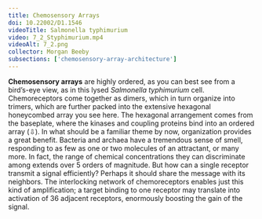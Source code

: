 ```yaml
---
title: Chemosensory Arrays
doi: 10.22002/D1.1546
videoTitle: Salmonella typhimurium
video: 7_2_Styphimurium.mp4
videoAlt: 7_2.png
collector: Morgan Beeby
subsections: ['chemosensory-array-architecture']
---
```


**Chemosensory arrays** are highly ordered, as you can best see from a bird’s-eye view, as in this lysed *Salmonella typhimurium* cell. Chemoreceptors come together as dimers, which in turn organize into trimers, which are further packed into the extensive hexagonal honeycombed array you see here. The hexagonal arrangement comes from the baseplate, where the kinases and coupling proteins bind into an ordered array (⇩). In what should be a familiar theme by now, organization provides a great benefit. Bacteria and archaea have a tremendous sense of smell, responding to as few as one or two molecules of an attractant, or many more. In fact, the range of chemical concentrations they can discriminate among extends over 5 orders of magnitude. But how can a single receptor transmit a signal efficiently? Perhaps it should share the message with its neighbors. The interlocking network of chemoreceptors enables just this kind of amplification; a target binding to one receptor may translate into activation of 36 adjacent receptors, enormously boosting the gain of the signal.

